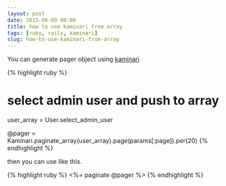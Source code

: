 ```yaml
---
layout: post
date: 2015-06-09 00:00
title: how to use kaminari from array
tags: [ruby, rails, kaminari]
slug: how-to-use-kaminari-from-array
---
```


You can generate pager object using [kaminari](https://github.com/amatsuda/kaminari)

{% highlight ruby %}
# select admin user and push to array
user_array = User.select_admin_user

@pager = Kaminari.paginate_array(user_array).page(params[:page]).per(20)
{% endhighlight %}

then you can use like this.

{% highlight ruby %}
<%= paginate @pager %>
{% endhighlight %}
